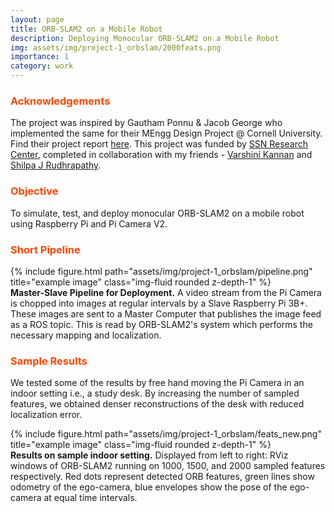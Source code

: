 ```yaml
---
layout: page
title: ORB-SLAM2 on a Mobile Robot
description: Deploying Monocular ORB-SLAM2 on a Mobile Robot
img: assets/img/project-1_orbslam/2000feats.png
importance: 1
category: work
---
```


### <span style="color:#ff4703">Acknowledgements</span>

The project was inspired by Gautham Ponnu & Jacob George who implemented the same for their MEngg Design Project @ Cornell University. Find their project report [here](https://courses.ece.cornell.edu/ece6930/ECE6930_Spring16_Final_MEng_Reports/SLAM/Real-time%20ROSberryPi%20SLAM%20Robot.pdf). This project was funded by [SSN Research Center](https://www.ssn.edu.in/research-centre-ssn-institutions/), completed in collaboration with my friends - [Varshini Kannan](https://www.linkedin.com/in/varshinikannan/) and [Shilpa J Rudhrapathy](https://www.linkedin.com/in/shilpa-j-rudhrapathy-921a07110/).


### <span style="color:#ff4703">Objective</span>
To simulate, test, and deploy monocular ORB-SLAM2 on a mobile robot using Raspberry Pi and Pi Camera V2.

### <span style="color:#ff4703">Short Pipeline</span>
<div class="row justify-content-sm-center">
    {% include figure.html path="assets/img/project-1_orbslam/pipeline.png" title="example image" class="img-fluid rounded z-depth-1" %}
</div>
<div class="caption">
    <strong>Master-Slave Pipeline for Deployment.</strong> A video stream from the Pi Camera is chopped into images at regular intervals by a Slave Raspberry Pi 3B+. These images are sent to a Master Computer that publishes the image feed as a ROS topic. This is read by ORB-SLAM2's system which performs the necessary mapping and localization.
</div>

### <span style="color:#ff4703">Sample Results</span>

We tested some of the results by free hand moving the Pi Camera in an indoor setting i.e., a study desk. By increasing the number of sampled features, we obtained denser reconstructions of the desk with reduced localization error. 

<div class="row">
    <div class="col-sm mt-3 mt-md-0">
        {% include figure.html path="assets/img/project-1_orbslam/feats_new.png" title="example image" class="img-fluid rounded z-depth-1" %}
    </div>
</div>
<div class="caption">
    <strong>Results on sample indoor setting.</strong> Displayed from left to right: RViz windows of ORB-SLAM2 running on 1000, 1500, and 2000 sampled features respectively. Red dots represent detected ORB features, green lines show odometry of the ego-camera, blue envelopes show the pose of the ego-camera at equal time intervals. 
</div>

